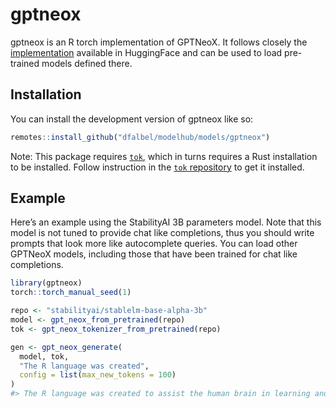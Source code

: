 
<!-- README.md is generated from README.Rmd. Please edit that file -->

# gptneox

<!-- badges: start -->
<!-- badges: end -->

gptneox is an R torch implementation of GPTNeoX. It follows closely the
[implementation](https://huggingface.co/docs/transformers/model_doc/gpt_neox)
available in HuggingFace and can be used to load pre-trained models
defined there.

## Installation

You can install the development version of gptneox like so:

``` r
remotes::install_github("dfalbel/modelhub/models/gptneox")
```

Note: This package requires [`tok`](https://github.com/dfalbel/tok),
which in turns requires a Rust installation to be installed. Follow
instruction in the [`tok` repository](https://github.com/dfalbel/tok) to
get it installed.

## Example

Here’s an example using the StabilityAI 3B parameters model. Note that
this model is not tuned to provide chat like completions, thus you
should write prompts that look more like autocomplete queries. You can
load other GPTNeoX models, including those that have been trained for
chat like completions.

``` r
library(gptneox)
torch::torch_manual_seed(1)

repo <- "stabilityai/stablelm-base-alpha-3b"
model <- gpt_neox_from_pretrained(repo)
tok <- gpt_neox_tokenizer_from_pretrained(repo)

gen <- gpt_neox_generate(
  model, tok, 
  "The R language was created", 
  config = list(max_new_tokens = 100)
)
#> The R language was created to assist the human brain in learning and storing and manipulating large collections of information: the brain, a computer program that can store data, and the web (Google Inc. Google Inc., 2010). The R Language was initially intended to be used in English to address the problem of storing information. This may be modified by other computer languages. However, most of this new language was created to help the brain be able to store and analyze the contents of a database. The database is a collection of records containing
```
